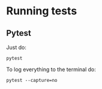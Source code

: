 # Running tests

## Pytest

Just do:

```
pytest
```

To log everything to the terminal do:

```
pytest --capture=no
```
